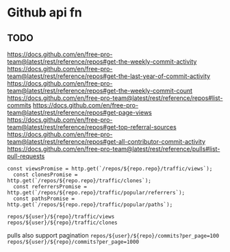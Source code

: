 # Github api fn

## TODO

https://docs.github.com/en/free-pro-team@latest/rest/reference/repos#get-the-weekly-commit-activity
https://docs.github.com/en/free-pro-team@latest/rest/reference/repos#get-the-last-year-of-commit-activity
https://docs.github.com/en/free-pro-team@latest/rest/reference/repos#get-the-weekly-commit-count
https://docs.github.com/en/free-pro-team@latest/rest/reference/repos#list-commits
https://docs.github.com/en/free-pro-team@latest/rest/reference/repos#get-page-views
https://docs.github.com/en/free-pro-team@latest/rest/reference/repos#get-top-referral-sources
https://docs.github.com/en/free-pro-team@latest/rest/reference/repos#get-all-contributor-commit-activity
https://docs.github.com/en/free-pro-team@latest/rest/reference/pulls#list-pull-requests

    const viewsPromise = http.get(`/repos/${repo.repo}/traffic/views`);
      const clonesPromise = http.get(`/repos/${repo.repo}/traffic/clones`);
      const referrersPromise = http.get(`/repos/${repo.repo}/traffic/popular/referrers`);
      const pathsPromise = http.get(`/repos/${repo.repo}/traffic/popular/paths`);

`repos/${user}/${repo}/traffic/views`
`repos/${user}/${repo}/traffic/clones`

pulls also support pagination
`repos/${user}/${repo}/commits?per_page=100`
`repos/${user}/${repo}/commits?per_page=1000`